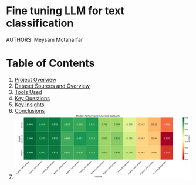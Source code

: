 Fine tuning LLM for text classification
===============================================

AUTHORS: Meysam Motaharfar 

# Table of Contents
1. [Project Overview](#Project-Overview)
2. [Dataset Sources and Overview](#Dataset-Source-And-Overview)
3. [Tools Used](#Tools-Used)
4. [Key Questions](#Key-Questions)
5. [Key Insights](#Key-Insights)
6. [Conclusions](#Conclusions)
7. ![performance](performance.png)


